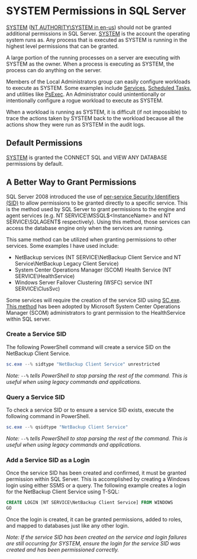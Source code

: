 # SYSTEM Permissions in SQL Server

[SYSTEM](https://msdn.microsoft.com/en-us/library/windows/desktop/ms684190) ([NT AUTHORITY\SYSTEM in en-us](https://docs.microsoft.com/en-us/sql/database-engine/configure-windows/configure-windows-service-accounts-and-permissions#Localized_service_names)) should not be granted additional permissions in SQL Server. [SYSTEM](https://msdn.microsoft.com/en-us/library/windows/desktop/ms684190) is the account the operating system runs as. Any process that is executed as SYSTEM is running in the highest level permissions that can be granted.

A large portion of the running processes on a server are executing with SYSTEM as the owner. When a process is executing as SYSTEM, the process can do anything on the server.

Members of the Local Administrators group can easily configure workloads to execute as SYSTEM. Some examples include [Services](https://msdn.microsoft.com/en-us/library/windows/desktop/ms685141), [Scheduled Tasks](https://msdn.microsoft.com/en-us/library/windows/desktop/aa383614), and utilities like [PsExec](https://docs.microsoft.com/en-us/sysinternals/downloads/psexec). An Administrator could unintentionally or intentionally configure a rogue workload to execute as SYSTEM.

When a workload is running as SYSTEM, it is difficult (if not impossible) to trace the actions taken by SYSTEM back to the workload because all the actions show they were run as SYSTEM in the audit logs.

## Default Permissions

[SYSTEM](https://msdn.microsoft.com/en-us/library/windows/desktop/ms684190) is granted the CONNECT SQL and VIEW ANY DATABASE permissions by default.

## A Better Way to Grant Permissions

SQL Server 2008 introduced the use of [per-service Security Identifiers (SID)](https://support.microsoft.com/en-us/help/2620201/sql-server-uses-a-service-sid-to-provide-service-isolation) to allow permissions to be granted directly to a specific service. This is the method used by SQL Server to grant permissions to the engine and agent services (e.g. NT SERVICE\MSSQL$<InstanceName> and NT SERVICE\SQLAGENT$<InstanceName> respectively). Using this method, those services can access the database engine only when the services are running.

This same method can be utilized when granting permissions to other services. Some examples I have used include:

- NetBackup services (NT SERVICE\NetBackup Client Service and NT Service\NetBackup Legacy Client Service)
- System Center Operations Manager (SCOM) Health Service (NT SERVICE\HealthService)
- Windows Server Failover Clustering (WSFC) service (NT SERVICE\ClusSvc)

Some services will require the creation of the service SID using [SC.exe](https://docs.microsoft.com/en-us/windows/desktop/services/configuring-a-service-using-sc). [This method](https://blogs.technet.microsoft.com/kevinholman/2016/08/25/sql-mp-run-as-accounts-no-longer-required-2/) has been adopted by Microsoft System Center Operations Manager (SCOM) administrators to grant permission to the HealthService within SQL server.

### Create a Service SID

The following PowerShell command will create a service SID on the NetBackup Client Service.

```PowerShell
sc.exe --% sidtype "NetBackup Client Service" unrestricted
```

_Note: `--%` tells PowerShell to stop parsing the rest of the command. This is useful when using legacy commands and applications._

### Query a Service SID

To check a service SID or to ensure a service SID exists, execute the following command in PowerShell.

```PowerShell
sc.exe --% qsidtype "NetBackup Client Service"
```

_Note: `--%` tells PowerShell to stop parsing the rest of the command. This is useful when using legacy commands and applications._

### Add a Service SID as a Login

Once the service SID has been created and confirmed, it must be granted permission within SQL Server. This is accomplished by creating a Windows login using either SSMS or a query. The following example creates a login for the NetBackup Client Service using T-SQL:

```SQL
CREATE LOGIN [NT SERVICE\NetBackup Client Service] FROM WINDOWS
GO
```

Once the login is created, it can be granted permissions, added to roles, and mapped to databases just like any other login.

_Note: If the service SID has been created on the service and login failures are still occurring for SYSTEM, ensure the login for the service SID was created and has been permissioned correctly._
